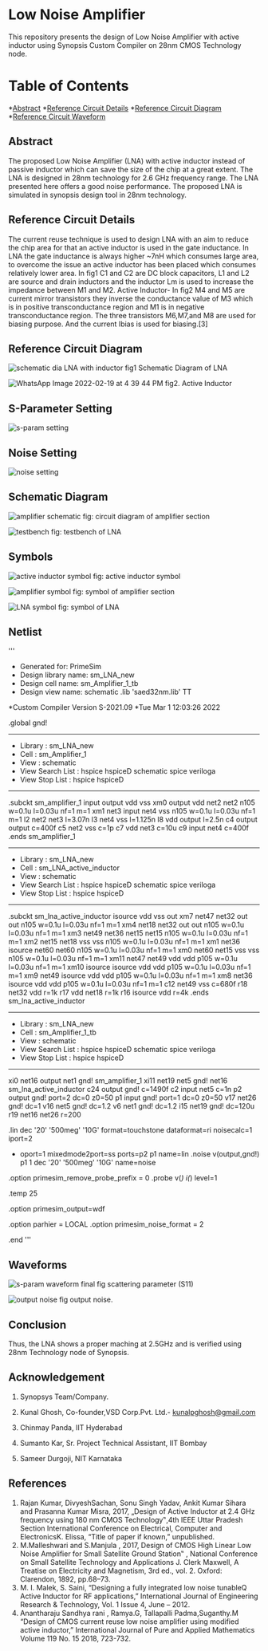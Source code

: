 # Low Noise Amplifier

This repository presents the design of Low Noise Amplifier with active inductor using Synopsis Custom Compiler on 28nm CMOS Technology node.

# Table of Contents
  *[Abstract](#abstract)
  *[Reference Circuit Details](#reference-circuit-details)
  *[Reference Circuit Diagram](#reference-circuit-diagram)
  *[Reference Circuit Waveform](#reference-circuit-waveform)
  
  
## Abstract

The proposed Low Noise Amplifier (LNA) with active inductor instead of passive inductor which can save the size of the chip at a great extent. The LNA is designed in 28nm technology for 2.6 GHz frequency range. The LNA presented here offers a good noise performance. The proposed LNA is simulated in synopsis design tool in 28nm technology.
  
## Reference Circuit Details

The current reuse technique is used to design LNA with an aim to reduce the chip area for that an active inductor is used in the gate inductance. In LNA the gate inductance is always higher ~7nH which consumes large area, to overcome the issue an active inductor has been placed which consumes relatively lower area. In fig1 C1 and C2 are DC block capacitors, L1 and L2 are source and drain inductors and the inductor Lm is used to increase the impedance between M1 and M2.
Active Inductor- In fig2 M4 and M5 are current mirror transistors they inverse the conductance value of M3 which is in positive transconductance region and M1 is in negative transconductance region. The three transistors M6,M7,and M8 are used for biasing purpose. And the current Ibias is used for biasing.[3]

## Reference Circuit Diagram
![schematic dia LNA with inductor](https://user-images.githubusercontent.com/43288153/155196548-7ddb7448-8ef3-4b82-89fb-6f2d146cc52f.jpg)
                                        fig1 Schematic Diagram of LNA   

![WhatsApp Image 2022-02-19 at 4 39 44 PM](https://user-images.githubusercontent.com/43288153/155195794-92e132a2-4809-41b2-876a-e4d1d8261791.jpeg)
                                        fig2. Active Inductor
## S-Parameter Setting
![s-param setting](https://user-images.githubusercontent.com/43288153/156167248-5989189d-73fb-4b0d-b0bd-1f9902993da3.jpg)


## Noise Setting
![noise setting](https://user-images.githubusercontent.com/43288153/156167514-75babda2-811b-4f1d-b8b4-648c486e20df.jpg)


## Schematic Diagram 
![amplifier schematic](https://user-images.githubusercontent.com/43288153/156167605-57f4d15c-c9e1-407d-9b5c-a9badef95645.jpg)
fig: circuit diagram of amplifier section

![testbench](https://user-images.githubusercontent.com/43288153/156170021-1f9ed4af-8e80-473a-81da-32712153887e.jpg)
fig: testbench of LNA

## Symbols
![active inductor symbol](https://user-images.githubusercontent.com/43288153/156167699-aacded32-bf77-4753-95a3-d2682213bf7a.jpg)
fig: active inductor symbol

![amplifier symbol](https://user-images.githubusercontent.com/43288153/156167772-93076391-c3d4-4abf-9640-a4122fd2e114.jpg)
fig: symbol of amplifier section 

![LNA symbol](https://user-images.githubusercontent.com/43288153/156167874-ef68436b-89c4-474c-b9f6-01455365876c.jpg)
fig: symbol of LNA

## Netlist
'''
*  Generated for: PrimeSim
*  Design library name: sm_LNA_new
*  Design cell name: sm_Amplifier_1_tb
*  Design view name: schematic
.lib 'saed32nm.lib' TT

*Custom Compiler Version S-2021.09
*Tue Mar  1 12:03:26 2022

.global gnd!
********************************************************************************
* Library          : sm_LNA_new
* Cell             : sm_Amplifier_1
* View             : schematic
* View Search List : hspice hspiceD schematic spice veriloga
* View Stop List   : hspice hspiceD
********************************************************************************
.subckt sm_amplifier_1 input output vdd vss
xm0 output vdd net2 net2 n105 w=0.1u l=0.03u nf=1 m=1
xm1 net3 input net4 vss n105 w=0.1u l=0.03u nf=1 m=1
l2 net2 net3 l=3.07n
l3 net4 vss l=1.125n
l8 vdd output l=2.5n
c4 output output c=400f
c5 net2 vss c=1p
c7 vdd net3 c=10u
c9 input net4 c=400f
.ends sm_amplifier_1

********************************************************************************
* Library          : sm_LNA_new
* Cell             : sm_LNA_active_inductor
* View             : schematic
* View Search List : hspice hspiceD schematic spice veriloga
* View Stop List   : hspice hspiceD
********************************************************************************
.subckt sm_lna_active_inductor isource vdd vss out
xm7 net47 net32 out out n105 w=0.1u l=0.03u nf=1 m=1
xm4 net18 net32 out out n105 w=0.1u l=0.03u nf=1 m=1
xm3 net49 net36 net15 net15 n105 w=0.1u l=0.03u nf=1 m=1
xm2 net15 net18 vss vss n105 w=0.1u l=0.03u nf=1 m=1
xm1 net36 isource net60 net60 n105 w=0.1u l=0.03u nf=1 m=1
xm0 net60 net15 vss vss n105 w=0.1u l=0.03u nf=1 m=1
xm11 net47 net49 vdd vdd p105 w=0.1u l=0.03u nf=1 m=1
xm10 isource isource vdd vdd p105 w=0.1u l=0.03u nf=1 m=1
xm9 net49 isource vdd vdd p105 w=0.1u l=0.03u nf=1 m=1
xm8 net36 isource vdd vdd p105 w=0.1u l=0.03u nf=1 m=1
c12 net49 vss c=680f
r18 net32 vdd r=1k
r17 vdd net18 r=1k
r16 isource vdd r=4k
.ends sm_lna_active_inductor

********************************************************************************
* Library          : sm_LNA_new
* Cell             : sm_Amplifier_1_tb
* View             : schematic
* View Search List : hspice hspiceD schematic spice veriloga
* View Stop List   : hspice hspiceD
********************************************************************************
xi0 net16 output net1 gnd! sm_amplifier_1
xi11 net19 net5 gnd! net16 sm_lna_active_inductor
c24 output gnd! c=1490f
c2 input net5 c=1n
p2 output gnd! port=2 dc=0 z0=50
p1 input gnd! port=1 dc=0 z0=50
v17 net26 gnd! dc=1
v16 net5 gnd! dc=1.2
v6 net1 gnd! dc=1.2
i15 net19 gnd! dc=120u
r19 net16 net26 r=200








.lin dec '20' '500meg' '10G' format=touchstone dataformat=ri noisecalc=1 iport=2
+ oport=1 mixedmode2port=ss ports=p2 p1 name=lin
.noise v(output,gnd!) p1 1 dec '20' '500meg' '10G' name=noise

.option primesim_remove_probe_prefix = 0
.probe v(*) i(*) level=1

.temp 25



.option primesim_output=wdf


.option parhier = LOCAL
.option primesim_noise_format = 2






.end
'''
## Waveforms
![s-param waveform final](https://user-images.githubusercontent.com/43288153/156167943-91e52f52-fdcf-484d-816a-57db41a89294.jpg)
fig scattering parameter (S11)


![output noise](https://user-images.githubusercontent.com/43288153/156168019-4041c71a-1515-48c5-9711-1ab86705afe5.jpg)
fig output noise.

## Conclusion
Thus, the LNA shows a proper maching at 2.5GHz and is verified using 28nm Technology node of Synopsis.

## Acknowledgement

1.  Synopsys Team/Company.
  
2.  Kunal Ghosh, Co-founder,VSD Corp.Pvt. Ltd.- kunalpghosh@gmail.com
3.  Chinmay Panda, IIT Hyderabad
4.  Sumanto Kar, Sr. Project Technical Assistant, IIT Bombay  

5.  Sameer Durgoji, NIT Karnataka

## References

1. Rajan Kumar, DivyeshSachan, Sonu Singh Yadav, Ankit Kumar Sihara and Prasanna Kumar Misra, 2017, „Design of Active Inductor at 2.4 GHz frequency using 180 nm CMOS Technology‟,4th IEEE Uttar Pradesh Section International Conference on Electrical, Computer and ElectronicsK. Elissa, “Title of paper if known,” unpublished.
2. M.Malleshwari and S.Manjula , 2017, Design of CMOS High Linear Low Noise Amplifier for Small Satellite Ground Station‟ , National Conference on Small Satellite Technology and Applications J. Clerk Maxwell, A Treatise on Electricity and Magnetism, 3rd ed., vol. 2. Oxford: Clarendon, 1892, pp.68–73.
3. M. I. Malek, S. Saini, “Designing a fully integrated low noise tunableQ Active Inductor for RF applications,” International Journal of Engineering Research & Technology, Vol. 1 Issue 4, June – 2012.
4. Anantharaju Sandhya rani , Ramya.G, Tallapalli Padma,Suganthy.M “Design of CMOS current reuse low noise amplifier using modified active inductor,” International Journal of Pure and Applied Mathematics Volume 119 No. 15 2018, 723-732.
